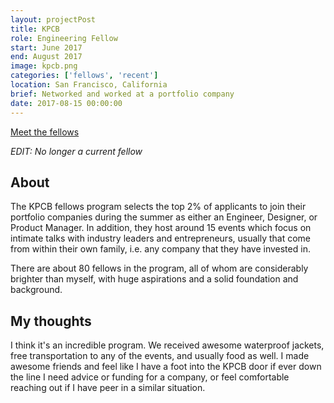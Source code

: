 ```yaml
---
layout: projectPost
title: KPCB
role: Engineering Fellow
start: June 2017
end: August 2017
image: kpcb.png
categories: ['fellows', 'recent']
location: San Francisco, California
brief: Networked and worked at a portfolio company
date: 2017-08-15 00:00:00
--- 
```


[Meet the fellows](http://kpcbfellows.com/meet-the-fellows)

*EDIT: No longer a current fellow*

## About

The KPCB fellows program selects the top 2% of applicants to join their portfolio companies during the summer as either an Engineer, Designer, or Product Manager. In addition, they host around 15 events which focus on intimate talks with industry leaders and entrepreneurs, usually that come from within their own family, i.e. any company that they have invested in.

There are about 80 fellows in the program, all of whom are considerably brighter than myself, with huge aspirations and a solid foundation and background.

## My thoughts

I think it's an incredible program. We received awesome waterproof jackets, free transportation to any of the events, and usually food as well. I made awesome friends and feel like I have a foot into the KPCB door if ever down the line I need advice or funding for a company, or feel comfortable reaching out if I have peer in a similar situation.